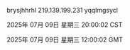 brysjhhrhl 219.139.199.231 yqqlmgsycl

2025年 07月 09日 星期三 20:00:02 CST

2025年 07月 09日 星期三 12:00:02 GMT
